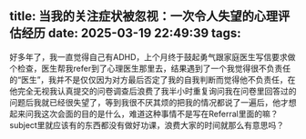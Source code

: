 title: 当我的关注症状被忽视：一次令人失望的心理评估经历
date: 2025-03-19 22:49:39
tags:
---

好多年了，我一直觉得自己有ADHD，上个月终于鼓起勇气跟家庭医生写信要求做个检查，医生帮我refer到了心理医生那里去，结果遇到了一个我觉得很不负责任的“医生”，我并不是仅仅因为对方最后否定了我的自我判断而觉得他不负责任，在他完全无视我认真提交的问卷调查后浪费了我半小时重复询问我在问卷里回答过的问题后我就已经很失望了，等到我很不厌其烦的把我的情况都说了一遍后，他才想起来问我这次会面的目的是什么，难道这种事情不是写在Referral里面的嘛？subject里就应该有的东西都没有做好功课，浪费大家的时间就那么有意思吗？
